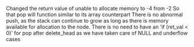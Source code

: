 Changed the return value of unable to allocate memory to -4 from -2
So that pop will function similar to its array counterpart
There is no abnormal push, as the stack can continue to grow as long as there is memory available for allocation to the node.
There is no need to have an 'if (ret_val < 0)' for pop after delete_head as we have taken care of NULL and underflow cases